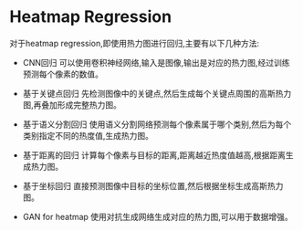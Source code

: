 # Heatmap Regression

对于heatmap regression,即使用热力图进行回归,主要有以下几种方法:

- CNN回归
可以使用卷积神经网络,输入是图像,输出是对应的热力图,经过训练预测每个像素的数值。

- 基于关键点回归
先检测图像中的关键点,然后生成每个关键点周围的高斯热力图,再叠加形成完整热力图。

- 基于语义分割回归
使用语义分割网络预测每个像素属于哪个类别,然后为每个类别指定不同的热度值,生成热力图。

- 基于距离的回归
计算每个像素与目标的距离,距离越近热度值越高,根据距离生成热力图。

- 基于坐标回归
直接预测图像中目标的坐标位置,然后根据坐标生成高斯热力图。

- GAN for heatmap
使用对抗生成网络生成对应的热力图,可以用于数据增强。